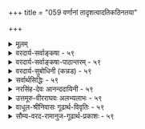 +++
title = "059 वर्णानां तादृशत्वादतिकठिनतया"

+++
<details><summary>मूलम्</summary>

वर्णानां तादृशत्वादतिकठिनतया गौरवस्यापि भूम्ना धात्रीभागैः प्रभूतैस्स्फुटमिह घटिता धातवो हाटकाद्याः ।  
तादृक्त्वेऽपि स्फुरत्ताद्यनितरसुलभं किञ्चिदन्वीक्ष्य तज्ज्ञैः व्याख्यातं तैजसत्वं विधितदितरयोस्तन्त्रसौकर्यसिद्ध्यै ॥ ५९ ॥
</details>

<details><summary>वरदार्य-सर्वाङ्कषा - ५९</summary>

तेजोविचारे सुवर्णस्य तैजसत्वं वैशेषिकोक्तं निरस्यति - वर्णानामित्यादिना । **वर्णानां** = पींतिमवर्णादीनां **तादृशत्वात्** = पार्थिवत्वात्, पीतरूपं हि पृथिव्या एव । **अतिकठिनतया** = शिलादाविव अत्यन्तसहजकठिनस्पर्शवत्त्वात् गौरवस्य भूम्ना **अपि** = गुरुत्वस्य अधिकतया च **इह** = जगति हाटकाद्या 



60. 

[[110]]

तादृक्त्वेऽपि स्फुरत्ताद्यनितरसुलभं किञ्चिदन्वीक्ष्य तज्ज्ञैः 

व्याख्यातं तैजसत्वं विधितदितरयोस्तन्त्रसौकर्यसिद्ध्यै ॥59॥ 

[तमसोऽतिरिक्तत्वम् ] 

नैल्यात् भौमं तमिस्त्रं चटुलबहलताद्यन्वयात् तन्न नैल्यं 

छायावत्पारतन्त्र्यं त्वयस इव मणौ दृष्टिसिद्धात् स्वभावात् । 



सुवर्णप्रभृतयः धातवः **प्रभूतैः** = अधिकतरैः **धात्रीभागैः** = पृथ्वीभागैः **स्फुटम्** = स्पष्टं यथा तथा **घटिताः** = मिश्रिता एव । पञ्चीकरणप्रक्रियया पृथिव्यामपि तेजोभागः वर्तत एव । अत एव वर्णे भास्वरत्वं दृश्यते । परन्तु पञ्चीकरणे पृथिव्यादिव्यहारभेदकारणस्य (श्लो. 23) अभिहितत्वात् सुवर्णे पृथिवीभागाधिक्यहेतूनामनुपदमुक्तानां प्राबल्याच्च सुवर्णं पार्थिवमेवेत्याशयः । ननु तर्हि 'भुञ्जीत तैजसे पात्रे ' ' तैजसं न यतेर्ग्राह्यम्' 'न हरेत्तैजसम्' इत्यादौ सुवर्णस्य तैजसत्वेनाभिधानात् कथं पार्थिवत्वमुच्यते इत्यत्राह तादृक्त्वेऽपीत्यादि । **तादृक्त्वेऽपि** = पूर्वोक्तयुक्त्या सुवर्णस्य पार्थिवत्वेऽपि, **अनितरसुलभम्** = तेजोभिन्नेतरभूतेषु द्रष्टुमशक्यम् **स्फुरत्तादि** = भास्वररूपादिकं **किञ्चित्** = लेशतः अन्वीक्ष्य-समीक्ष्य, **तज्ज्ञैः** = तद्रहस्यज्ञैः धर्मशास्त्रकारैः **विधितदितरयोः** = उक्तरूपयोः विधिनिषेधयोः विषये **तन्त्रसौकर्यसिद्ध्यै** = शास्त्रीयव्यवहारस्य सौलभ्यसिद्ध्यर्थं **तैजसत्वम्** = तेजस्यन्तर्भावरूपं तैजसत्वम् **व्याख्यातम्** = विशेषेण ख्यापितम् । तेजसः स्वतः पावनत्वश्रेष्ठत्वादिगुणयोगात्, सुवर्णे तद्दर्शनात् विधिनिषेधौ सार्थकाविति प्रदर्शनबुद्ध्या धर्मशास्त्रकारैः सुवर्णं तैजसमित्युक्तम् । तत्तु प्रकृततत्त्वनिर्णयाय नोपयुज्यत इति भावः । अत्र वक्तव्यं पूर्वमेवोक्तम् (श्लो.17) ॥ ५९ ॥
</details>

<details><summary>वरदार्य-सर्वाङ्कषा-पाठान्तरम् - ५९</summary>

तेजोविचारे सुवर्णस्य तैजसत्वं वैशेषिकोक्तं निरस्यति - वर्णानामित्यादिना । वर्णानां = पीतिम- वर्णादीनां तादृशत्वात्‌ = पार्थिवत्वात्‌, पीतरूपं हि पृथिव्या एव । अतिकठिनतया = शिलादाविव अत्यन्तसहजकठिनस्पर्शवत्त्वात्‌ गौरवस्य भूम्ना अपि = गुरुत्वस्य अधिकतया च इह = जगति हाटकाद्या धातवः = सुवर्णप्रभृतयः धातवः प्रभूतैः = अधिकतरैः धात्रीभागैः = पृथ्वीभागैः स्फुटम्‌ = स्पष्टं यथा तथा घटिताः मिश्रिता एव । पञ्चीकरणप्रक्रियया पृथिव्यामपि तेजोभागः वर्तत एव । अत एव वर्णे भास्वरत्वं दृश्यते । पर्त पञ्चीकरणे DOUपृथिव्यादिव्यहासभेदकारणस्य (श्लो.२३) अभिहितत्वात्‌ सुवर्णे पृथिवीभागाधिक्य- हेतूनामनुपदमुक्तानां प्राबल्याच्च सुवर्णं पार्थिवमेवेत्याशयः । ननु तर्हि 'भुञ्जीत तेजसे पात्रे' 'तेजसं न यतेर्ग्राह्यम्‌" 'न हरेत्तैजसम्‌' इत्यादौ सुवर्णस्य तैजसत्वेनाभिधानात्‌, कथं पर्थिवत्वमुच्यते इत्यत्राह - तादृक्त्वेऽपीत्यादि । तादृक्त्वेऽपि = पूर्वोक्तयुक्त्या सुवर्णस्य पार्थिवत्वेऽपि, अनितरसुलभम्‌ = तेजोभिन्नेतरभूतेषु द्रष्टुमशक्यम्‌ स्फुरत्तादि = भास्वररूपादिकं किञ्चित्‌ = लेशतः अन्वीक्ष्य = समीक्ष्य, तज्ज्ञैः = तद्रहस्यज्ञैः धर्मशास्त्रकारैः विधितदितरयोः = उक्तरूपयोः विधिनिषेधयोः विषये तन्त्रसौकर्यसिद्ध्यै = शास्त्रीयव्यवहारस्य सौलभ्यसिद्ध्यर्थं तैजसत्वम्‌ = तेजस्यन्तर्भावरूपं तैजसत्वम्‌ व्याख्यातम्‌ = विशेषेण ख्यापितम्‌ । तेजसः स्वतः पावनत्वश्रेष्ठत्वादिगुणयोगात्‌, सुवर्णे तद्दर्शनात्‌ विधिनिषेधौ सार्थकाविति प्रदर्शनवुद्ध्या धर्मशास्त्रकारैः सुवर्णं तैजसमित्युक्तम्‌ । तत्तु प्रकृततत्त्वनिर्णयाय नोपयुज्यत इति भावः । अत्र वक्तव्यं पूर्वमेवोक्तम्‌ (श्लो.१७) ॥ ५९ ॥
</details>

<details><summary>वरदार्य-सुबोधिनी (कन्नड) - ५९</summary>

\-

सुवर्ण (चिन्न) तेजोद्रव्यवॆम्ब वैशेषिकर वादवन्नु निराकरि सुतारॆ -वर्णानां तादृशात् बण्णगळु पृथिविय बण्णदन्तॆ हळदि यागिरुवुदरिन्दलू, अतिकनतया - तुम्बवू कठिणवागिरुवुदरिन्दलू गौरवस्य भूवा पि-भार हॆच्चागिरुवुदरिन्दलू, इह हाटकाद्या धातवः प्रभतैः धात्रीभागै घटताः – लोकप्रसिद्धवाद चिन्न

ऽ

74

श्लोक CO

ताwऽ पि सुरत्तादनितरसुलभं किञ्चिद त

व्याख्यातं तैजसत्वं विधितदितरयोस्तसौकय्यसिद्ध ॥ ५९ ॥
</details>

<details><summary>सर्वार्थसिद्धिः - ५९</summary>

यत्तु हेमादेस्तैजसत्वमाहुः "त्रपुसीसलोहरजतसुवर्णानां तैजसानामग्निसंयोगाद्द्रवत्वमद्भिस्सामान्यमिति, तत्प्रागेव पाञ्चभौतित्वसाधनात्प्रत्युक्तम् । विशेषतश्च परोक्तेर्भङ्गाय ब्रूमः - वर्णानामिति ॥ हेमरूप्यादिवर्णाः पार्थिवत्वाभिमताभ्रकशुक्त्यादिसमा दृश्यन्ते । अन्यथा कथं तत्तद्भ्रमः काठिन्यं च तेष्वधिकम् ? तच्च स्वतः पृथिव्या एव, "काठिन्यवान् यो बिभर्ति" इत्यादिदर्शनात् । गुरुत्वं च तेषुतेषु भूयिष्ठम् । तेजोमात्रे तु न तत्प्रसङ्गः । जले तु सदप्येतन्नैवं क्वचिदतिशयितम् । नचाप्यत्वं तेषामिच्छसि । तदिह पञ्चीकृतारब्धव्यष्टिप्रपञ्चे हेमादिषु पार्थिवांशः प्रभूत इति निश्चीयते । कथमन्यथा "निष्के तु सत्यवचनमित्यादि निरुह्येत ; तथात्वे तैजसत्वस्मरणं कथमित्यत्राह - तादृक्त्वेऽपीति । स्फुरत्तादि - तेजस्समानं वर्णविशेषं स्वतश्शुद्धत्वं चेत्यर्थः । तज्ज्ञैः - तथाभूतवेदिभिः । व्याख्यातं - विशेषतः प्रकथितम् । किमर्थमित्यत्र तैजससमाख्यातेषु विधिनिषेधसाधारण्यसौकार्यार्थमित्याह - विधीति । ननु सर्पिर्जतुमधूच्छिष्टानां पार्थिवानामत्यन्ततापलुप्तद्रवत्वं दृष्टम्, न तथा हेमादौ ततस्तेषामपार्थिवत्वम् । मैवम् ; एवमपि तोयान्यत्वस्य दुस्साधत्वात् । द्रवत्वविशेषात्तैजसत्वसाधने च न कश्चिद् दृष्टान्तः । पाकजद्रवत्वेन पार्थिवत्वसाधने तु सर्पिराद्यस्ति ; अलुप्तद्रवत्वं च हेमादेस्तदुपष्टम्भकपार्थिवांशेऽप्यस्ति । अन्यथा तत्र तदानीं काठिन्यानुवृत्तिप्रसङ्गात् । अतः पक्षविपक्षमात्रवृत्तित्वाद्विरुद्धता ॥   
अवान्तरविशेषाच्च नातज्जातीयता भवेत् । अतिप्रसङ्गसाम्राज्यादशेषापह्नवेन वा ॥  
न च हेमादिशब्दानां युक्तं दृष्टप्रमाणतः । अलोकव्यवहारार्हे कुत्रचिद्वृत्तिकल्पनम् ॥ ५९ ॥  
इति हेमादेस्तैजसत्वोक्तितात्पर्यम् ॥
</details>

<details><summary>नरसिंह-देवः आनन्ददायिनी - ५९</summary>

प्रसङ्गसङ्गतिमाह - यत्त्विति । गौतमसंमतिमाह - त्रपुसीसेत्यादि । अद्भिस्सामान्यं - अप्सु सामान्यं स्वाभाविकमित्यर्थः । नैयायिकैरपि हेमादेः तेजस्संसृष्टत्वमात्रसाधनं सिद्धसाधनग्रस्तमित्याह - तत्प्रागेवेति । नन्वेवमपि वह्न्यादेस्तैजसत्वं यादृशं तादृशं साध्यत इत्याह - विशेषत इति । शुक्त्यादिसमा इति - शुक्त्यादिवर्णसमा इत्यर्थः । तथाच हेमादिवृत्तिपार्थिवं जलवृत्तित्वरहितजातिविशेषेण पार्थिवरूपसजातीयरूपवत्त्वात् अभ्रकादिवदित्यनुमानात् पार्थिवत्वमित्यर्थः । अभ्रकं स्वर्णवर्णः पार्थिवविशेषः । ननु प्रतीयमानो वर्णःशुक्त्यादिसजातीयो न भवति हेत्वसिद्धेरित्याह - अन्यथेति । तत्समत्वाभावे अभ्रकशुक्त्यादौ सुवर्णरजतादिभ्रमः सादृश्यनिमित्तो न स्यादित्यर्थः । काठिन्याच्च हेमादि पार्थिवमित्याह - काठिन्यं चेति । अभ्रकशुक्त्याद्यपेक्षयेत्यर्थः । ननु काठिन्यं करकादौ व्यभिचारीति तत्राह - तच्चेति । करकादावौपाधिकमिति स्वाभाविकं काठिन्यं हेतुरित्यर्थः । पृथिव्याः स्वाभाविकतद्वत्त्वे वैष्णववचनं प्रमाणयति - 'काठिन्यवान् यो बिभर्ति' इति कठिनपृथिवीशरीरकत्वेन भगवतः काठिन्यवत्त्वमिति भावः । किञ्च सुवर्णादि तैजसं न गुरुत्वाधिकरणत्वात् यत्तैजसं न तद्गुरुत्वाधिकरणमिति परिशेषात्पार्थिवत्वमित्याह - गुरुत्वं च तेष्विति । ननु परिशेषात्कथं पार्थिवत्वम्? जलस्यापि गुरुत्वात्; इत्याशङ्क्य समानपरिमाणानां (जलानां न) तारतम्यवद्गुरुत्वाश्रयत्वमित्येवम्भूतगुरुत्वं पृथिव्या एव; अन्यथा समानपरिमाणजलान्तरन्यूनाधिकगुरुत्वाधिकरणं न भवति; यथा तुल्यपरिमाणजलद्वयमिति । किञ्च स्वर्णस्याप्यत्वं तव सिद्धान्तविरुद्ध(त्वत्वमपसिद्धान्तावह)मित्याह - न चाप्यत्वमिति । ननु सिद्धान्ते हेमादस्तजोंऽशसंवलनमङ्गीक्रियते; (एवञ्च कथं तैजसत्वनिषेधः? इत्यत्राह - तदिह पञ्चीकृतेति - यद्यपि तेजोंऽशोऽपि विद्यत एव; तथाऽपि घटादिभ्योऽभिमतपार्थित्वेभ्यो न वैलक्षण्यमित्यर्थः । कथमन्यथेति - सर्वात्मना तैजसत्वे प्रभादाविव निष्कादिव्यवहारप्रयोजकगुरुत्वाभावात् 'निष्के तु सत्यवचनं वाच्यं नापह्नवः कार्योऽधिकदोषात्; इत्यादि - धर्मशास्त्रव्यवहारो न स्यादित्यर्थः । तथात्वे इति - पार्थिवत्वे इत्यर्थः । विधिनिषेधेति - 'तैजसं शोधकैश्शुद्धम्' 'आयसात्तैजसं शस्तम्' 'भुञ्जीत तैजसे पात्रे एक एव श्रियं लभेत्' 'तैजसं शुध्यते नित्यम्' इति विधिः । 'न हरेत्तैजसं विद्वान्' 'तैजसं न यते(र्गृहे)र्ग्राह्यम्' 'न यतिस्तैजसे प्रात्रे' इत्यादिनिषेधः! ननु स्वर्णं न पार्थिवं अत्यन्तानलसंयोगे सत्यप्यनुच्छिद्यमानद्रवत्वाधिकरगत्वात् व्यतिरेकेण सर्पिर्जत्वादिवत् इत्यनुमानात् पार्थिवत्वं बाधितमित्याशङ्कते - नन्विति । सुवर्णं नाप्यं नैमित्तिकद्रवत्वाधिकरणत्वात् जतुवत् इति जलभेदे रूपवतः परिशेषात्तैजसत्वमिति चेत्; तत्राह - द्रवत्वविशेषादिति । ननु द्रवत्वविशेषाज्जलभेदमात्रं साध्यते; परिशेषात्तैजसत्वं सिद्धमिति चेत्; तत्राह - पाकजद्रवत्वेति । नैमित्तिकद्रवत्वेन पार्थिवत्वं साध्यते । नन्वनुच्छिद्यमानद्रवत्वाधिकरणत्वादपार्थिवत्वमिति चेत्; तत्राह - अलुप्तेति । उपष्टम्भके पृथिव्यंशे विपक्षे पक्षे स्वर्णे च तव मते वृत्तेर्विरुद्धत्वमपीत्याह - अत इति । अयं भावः - अनुक्छिद्यमानद्रवत्वं चास्यासिद्धम् सुवर्णभस्मादिदर्शनात् । अनुच्छिद्यमानद्रवत्वेऽपि पर्थिवत्वे न किञ्चिद्बाधकम् । स्वेच्छाकल्पितभेदमात्रादपार्थिवत्वे द्रवत्वात्तैजसत्वमपि न स्यात् । यदि तेजो विशेषस्य द्रवत्वं कल्प्यते तदा लाघवादष्टगुणत्वनैमित्तिकद्रवत्वपीतरूपाद्यनुरोधात् पार्थिवविशेषस्यानुच्छिद्यमानद्रवत्वामभ्युपगन्तव्यम् । ननु पृथिवीत्वेन संप्रतिपन्नजत्वादिविलक्षणानुच्छिद्यमानद्रवत्वरूपधर्माधिकरणत्वात्पृथिवीभेद इत्यत्राह - अवान्तरेति । गुरुत्वादिभिः पृथिवीत्वे सिद्धे तद्विशेषत्वादुक्तधर्मस्य ततोऽतज्जातीयता पृथिव्यतिरिक्तजातीयता न भवेत् - न साधयितुं शक्येत्यर्थः । तत्र हेतुमाह - अतिप्रसङ्गेति । सर्पिर्जत्वादावप्येवं प्रसङ्गात् सर्वस्यापि किञ्चिद्विशेषत्वात् सर्वस्य सर्वबहिर्भावे सामान्यविशेषभावो न स्यादिति न निर्विशेषं सामान्यमिति सर्वव्यवहारोच्छेद इत्यर्थः । तैजसत्वे बाधकान्तरमाह - नच हेमादि - शब्दानामिति । दृष्टप्रमाणत इति ल्यब्लोपे पञ्चमी । दृष्टं - प्रत्यक्षं तेन सिद्धमुपष्टम्भकं परित्यज्य लौकिकव्यवहारानर्हे वस्तुनि शक्तिकल्पनं विरुद्धमित्यर्थः ॥ ५९ ॥  
 हेमादेस्तैजसत्वोक्तितात्पर्यम्
</details>

<details><summary>उत्तमूरु-वीरराघवः अलभ्यलाभः - ५९</summary>

तेजसि विशेषविचारं वर्तयन् प्रथममुदर्यं प्राणसाहचर्यान्निरूप्य ततोऽग्नित्वसाम्यात् दीपादिके  
उपस्थिते तत्र प्रभाप्रभावद्रूपेण भेदं तार्किकाद्यनुक्तं प्रतिपाद्य भौमविव्योदर्याकरजभेदात् तेजोविषयचातुर्विध्ये तार्किकोक्ते आकरजस्य तैजसत्वमपाकरोति वर्णानामिति । हाटकद्याः - सुवर्णाद्याः धातवः - लोहविशेषाः प्रभूतैर्धात्रीभागैः - अधिकैर्भूम्यंशैर्घटिताः, भौमद्रव्यहरिद्रादिवर्णसदृशवर्णवत्तात् अतिकठिनत्वात् अतिशयितगुरत्वाश्रयत्वाच्च । केवलकठिनत्वं साधारणगुत्वञ्च जलेऽप्यस्तीति पार्थिवभागत्वसाधनायोगात् तद्व्यावृत्तये अतीति भूम्नेनि च विशेषणम् । करकादिकाठिन्यं त्वस्थिरम् । एवञ्च पाञ्चभौतिकत्वं पदार्थानामिति वदद्विरपि पार्थिवत्वं सुपर्णादीनामेष्टव्यम्; तदंशभूयस्त्वात् । एवं स्थिते सर्वस्य तत्तदेवभूतोपादानकत्ववादी तार्किकः एषां तैजसत्वं न वक्तुमर्हति । तर्हि कथं तैस्तथोक्तमित्यत्राह तादृक्त्वेऽपीति । स्फुरत्तादीति तेजस्सामान्यधर्मग्रहणम् । पार्थिवसाम्यवत् तेजस्साम्यस्याप्युपलम्भात् तैजसं पार्थिवं वेति विमृश्य अनितरसुलभं - पृथिव्यादौ अविद्यमानं किञ्चित् - अनुच्छिद्यमानदवत्वञ्चान्वीक्ष्य - हेतूकृत्य तज्ज्ञैः - भूतवितचार - प्रवृत्तैस्तार्किकैः तैजसत्वं व्याख्यातम् । तेषां तेजोंशसद्भावं विमृश्य तैजसेषु परिगणनं कृतम् । तच्च न पार्थिवत्वनिषेधनैर्भर्येण; किंतु विधितदितरसौकर्याय । तैजसानां नानाविधरत्नानां विषय इवात्रापि विधिनिषेधयोरेकरूपयोः प्रवर्तनार्थम् । तैजसानामेपां दाने फलाधिक्यं चौर्ये दोषाधिक्यञ्च प्रायेण तैजसैः रत्नादिभिः सममित्याशयेन तथाकरणमिति भावः स्यात् ।  
सामान्यम् = समानम् । सादृश्यं वा । निष्केत्विति । निष्को नाम षोडशमाषमितसुवर्णम् । तद्विषयदानविक्रियादिकारिणा सत्यमेव वक्तव्यम् । न्यूनाधिकमानविषयमसत्यं यदि ब्रूयात् तदा पापाधिक्यमिति । अनेन तावद्गुरुत्वस्य तत्र सत्यतावगमात् ओरोपितगुरुत्वमिति न युक्तमिति भावः । ननु विधिनिषेधयोस्तन्त्रसौकयम् - तैजसमिति रत्नसुवर्णोभयविषयकैकपदप्रयोगः । इदमेवैतत्फलम् । ततस्तैजसत्वमारोपितमिति कुतः । अनुच्छिद्यमानद्रवत्वाश्रयत्वबलेन तैजसत्वसाधनस्य तैः क्रियमाणत्वादित्याशंक्याह नन्विति । तोयान्यत्वस्येति । अयं भावः - पीतिमगुरुत्वाश्रयः सुवर्णभागः; श्येतिमगुरुत्वाश्रयो रजतभागः; एवं त्रपुसीसादिगतगुरुभागश्च पार्थिवा इत्यत्र न विवादः । परं तु 'सर्पिर्जतुमधूच्छिष्टानामग्निसंयोगात् द्रवत्वमद्भिः सागमान्यम्' (वै.द. २-१-५५) इति पार्थिवभूतानां सर्पिरादीनामत्यन्तानलसंयोगे उच्छिद्यमानद्रवत्वकत्वात् त्रपुप्रभृतीनाञ्च द्रवत्वस्यानुच्छिद्यमानत्वात् तादृशद्रवत्वाश्रयभागं पक्षीकृत्य तैजसत्वं साध्यते तैः । परं तत्र पार्थिवभागस्यापि द्रवीभावात् तद्द्रवत्वमपि नोच्छिद्यत इति शंकायां द्वेधा समाधानं तार्किकेष्टम् - अनुच्छिद्यमानद्रवत्वाप्रयद्रव्यान्तरमध्यनिविष्टत्वात् जलमध्यस्थघृतन्यायेन पार्थिवद्रवत्वमपि नोच्छिद्यत इत्येकम्; पार्थिवभागस्य चूर्णरूपेण विशरणेपि तत्र द्रवत्वं नास्ति, द्रवीभूतस्तु तैजस एव । जलमध्यस्थमषीहरिद्रादिक्षोद(चूर्ण)वत् तत्र विकीर्णः पार्थिवभाग इत्येतावदेवेति द्वितीयम् । तत्र दृष्टान्ते तोयस्य घृतचूर्णाधारतया कथनात् तद्वदत्रापि स सुवर्णाद्यंशस्तोयमेव किं न स्यादिति । ननु नैमित्तिकद्रवत्वात् तोयभिन्नमिति चेत् - अस्तु, तावता तेजस्त्वं कथम्? अनुच्छिन्नद्रवत्वं तेजोवस्तु नहि किञ्चित्  
कॢप्तमस्तीत्याह द्रवत्वविशेषादिति । पार्थिवस्योच्छिद्यमानद्रवत्वाश्रयत्वात् तद्भेदेऽपि सिद्धे परिशेषात् तेजस्त्वमित्यत्राह पाकजेति । सुवर्णं पार्थिवं नैमित्तिकद्रवत्वादित्येव युक्तम् । तेजोरूपधर्म्यन्तराघटनरूपाल्लाघवात् । एवञ्च पार्थिवांशगतद्रवत्वानुच्छेदे हेत्वन्वेषणश्रमोऽपि नास्ति । न च तस्य भागस्याद्रवीभावः । उपलम्भविरोधात् । मषीक्षोदादेः पूर्वमेव चूर्णत्वात् विशरणं स्यात् । अत्र क्षोदभावे किं प्रमाणम् । अत इति । सुवर्णं तैजसं तादृशद्रवत्ववत्त्वादित्यत्र पार्थिवांशदृष्टान्तेन जलमध्यस्थघृतदृष्टान्तेन च अतैजसत्वमेव साध्येतेत्यर्थः । वस्तुतः सुवर्णमिति तेजसांशपक्षीकारो न भवति, तस्य प्रागसिद्धत्वात् । इदं पुरोवर्तिद्रव्यं स्वगतद्रवत्वनाशप्रतिबन्धकद्रयद्रव्यसुंयुक्तम् - पार्थिवांशातिरिक्तघटितम् अनुच्छिद्रवत्त्वोपलब्धिविषयत्वादित्यनुमीयेत यदि, तदपि अवान्तरेति । पार्थिवमेव भवतु, अनुच्छिद्यमानं द्रवत्वमप्यस्त्विति विपक्षे शंकिते बाधकं नास्तीति भावः । अतिप्रसंगसाम्राज्यादिति । करकादेः काठिन्यादजलत्वम्, चन्द्ररत्नादिप्रमाणामनौष्ण्यात् अतेजस्त्वमित्याद्यापातादित्यर्थः । किं बहुना; अशेषापह्नव एवेत्याह । अशेषापह्नवेन वेति । अशेषापह्नवप्रसंगाद्वेत्यर्थः । कृष्णवर्णैव पृथ्वी, वर्णान्तरवत् अन्यत् सर्वं तत्त्वान्तरमेवेत्यादिरीत्या सर्वत्रावान्तरवैषम्यापलापप्रसंगादिति भावः । पाञ्चभौतिकत्वात् तेजांशोऽप्यस्तीति धा प्रकारान्तरेण वा तैजसवस्त्वन्तरमेलनकल्पनेऽपि सुवर्णादिशब्दवाच्यत्वं तस्य न युक्तम्, लोकविरोधादित्याह न चेति । दृष्टप्रमाणतः - प्रत्यक्षप्रमाणं परित्यज्य । ल्यब्लोपे पञ्चमी । यद्वा लोकव्यवहाराविषये अल्पांशे कुत्रचित् हेमादिशब्दानां वृत्तिकल्पनं दृष्टप्रमाणतः - दृष्टमिति दर्शनं प्रत्यक्षमुच्यते - प्रत्यक्षप्रमाणमूलकं न भवतीत्यर्थः । स्फुरत्तादिकं तु शुक्तिसुधादिगतत्वात् तेजोऽतेजउभयसाधारणमसाधकमिति भवदिष्टमेवेति अवान्तरवैलक्षण्यस्य, सहजत्वात् सुवर्णादेः पार्थिवत्वमेवेति ॥ ५९ ॥
</details>

<details><summary>वाधूल-श्रीनिवासः गूढार्थ-विवृतिः - ५९</summary>

वर्णानामिति । प्रागेव पाञ्चभौतिकत्वसाधनादिति । व्यष्टितत्त्वानां पञ्चीकृतभूतारब्धत्वस्थापनात् हेम्नोऽपि तत् सिद्धमित्यर्थः । तोयान्यत्वस्य दुस्साधत्वादिति । तत्साधकहेत्वभावादित्यर्थः । एवंचापार्थिवत्वसाधनेऽपि न विवक्षिततैजसत्वसिद्धिरिति भावः । जलमिलितहरिद्राचूर्णवत् द्रवीभूततेजोमेलनमात्रमेव पार्थिवावयवानाम्, न द्रवत्वम्; अतो न विरुद्धतेत्याशङ्क्य दूषणान्तरमाह - अवान्तरविशेषादिति । अतिप्रसङ्गसाम्राज्यादिति । जलानिर्व्याप्यत्वेन बाडवस्याग्निवैजात्यम्, अनुष्णस्पर्शतया चन्द्रालोकादेरतैजसत्वमित्यादि प्रसज्येतेति भावः । वैजात्ये परिहृतेऽवान्तरविशेषाणां अपलापः कार्यं इत्याह अशेषापह्नवेन वेति । यूपादिशब्दानां [अर्थः?] अलोकव्यवहारार्हं बुद्धिकल्पितं द्रव्ययमित्यत उक्तम् लोकप्रमाणत इति । तत्रानेकप्रमाणाद्युपपत्तिकल्पनमिति भावः ॥ ५९ ॥
</details>

<details><summary>सौम्य-वरद-रामानुज-गूढार्थ-प्रकाशः - ५९</summary>

तेजोमात्र इति । अत्र मात्रशब्दः कार्त्स्न्यवाची । द्रवत्वविशेषादिति । अत्यन्तानलसंयोगेऽपि अनुच्छिद्यमानद्रवत्वादित्यर्थः ॥ ५९ ॥
</details>








